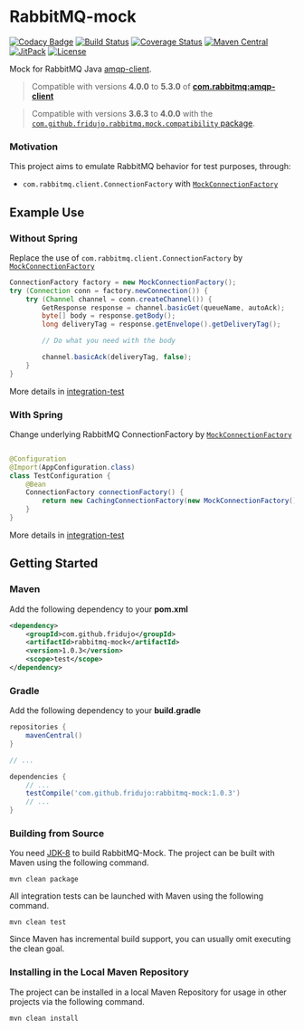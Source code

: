 # RabbitMQ-mock
[![Codacy Badge](https://api.codacy.com/project/badge/Grade/eddfd3e0ca8c44379becf68efd6524af)](https://app.codacy.com/app/ledoyen/rabbitmq-mock?utm_source=github.com&utm_medium=referral&utm_content=fridujo/rabbitmq-mock&utm_campaign=badger)
[![Build Status](https://travis-ci.com/fridujo/rabbitmq-mock.svg?branch=master)](https://travis-ci.com/fridujo/rabbitmq-mock)
[![Coverage Status](https://codecov.io/gh/fridujo/rabbitmq-mock/branch/master/graph/badge.svg)](https://codecov.io/gh/fridujo/rabbitmq-mock/)
[![Maven Central](https://img.shields.io/maven-central/v/com.github.fridujo/rabbitmq-mock.svg)](https://search.maven.org/#search|ga|1|a:"rabbitmq-mock")
[![JitPack](https://jitpack.io/v/fridujo/rabbitmq-mock.svg)](https://jitpack.io/#fridujo/rabbitmq-mock)
[![License](https://img.shields.io/github/license/fridujo/spring-automocker.svg)](https://opensource.org/licenses/Apache-2.0)

Mock for RabbitMQ Java [amqp-client](https://github.com/rabbitmq/rabbitmq-java-client).

> Compatible with versions **4.0.0** to **5.3.0** of [**com.rabbitmq:amqp-client**](https://github.com/rabbitmq/rabbitmq-java-client)

> Compatible with versions **3.6.3** to **4.0.0** with the [`com.github.fridujo.rabbitmq.mock.compatibility` package](src/main/java/com/github/fridujo/rabbitmq/mock/compatibility/MockConnectionFactoryFactory.java).

### Motivation

This project aims to emulate RabbitMQ behavior for test purposes, through:
* `com.rabbitmq.client.ConnectionFactory` with [`MockConnectionFactory`](src/main/java/com/github/fridujo/rabbitmq/mock/MockConnectionFactory.java)

## Example Use

### Without Spring
Replace the use of `com.rabbitmq.client.ConnectionFactory` by [`MockConnectionFactory`](src/main/java/com/github/fridujo/rabbitmq/mock/MockConnectionFactory.java)

```java
ConnectionFactory factory = new MockConnectionFactory();
try (Connection conn = factory.newConnection()) {
    try (Channel channel = conn.createChannel()) {
        GetResponse response = channel.basicGet(queueName, autoAck);
        byte[] body = response.getBody();
        long deliveryTag = response.getEnvelope().getDeliveryTag();

        // Do what you need with the body

        channel.basicAck(deliveryTag, false);
    }
}
```

More details in [integration-test](src/test/java/com/github/fridujo/rabbitmq/mock/IntegrationTest.java)

### With Spring
Change underlying RabbitMQ ConnectionFactory by [`MockConnectionFactory`](src/main/java/com/github/fridujo/rabbitmq/mock/MockConnectionFactory.java)

```java

@Configuration
@Import(AppConfiguration.class)
class TestConfiguration {
    @Bean
    ConnectionFactory connectionFactory() {
        return new CachingConnectionFactory(new MockConnectionFactory());
    }
}
```

More details in [integration-test](src/test/java/com/github/fridujo/rabbitmq/mock/spring/SpringIntegrationTest.java)

## Getting Started

### Maven
Add the following dependency to your **pom.xml**
```xml
<dependency>
    <groupId>com.github.fridujo</groupId>
    <artifactId>rabbitmq-mock</artifactId>
    <version>1.0.3</version>
    <scope>test</scope>
</dependency>
```

### Gradle
Add the following dependency to your **build.gradle**
```groovy
repositories {
	mavenCentral()
}

// ...

dependencies {
	// ...
	testCompile('com.github.fridujo:rabbitmq-mock:1.0.3')
	// ...
}
```

### Building from Source

You need [JDK-8](http://jdk.java.net/8/) to build RabbitMQ-Mock. The project can be built with Maven using the following command.
```
mvn clean package
```

All integration tests can be launched with Maven using the following command.
```
mvn clean test
```

Since Maven has incremental build support, you can usually omit executing the clean goal.

### Installing in the Local Maven Repository

The project can be installed in a local Maven Repository for usage in other projects via the following command.
```
mvn clean install
```
